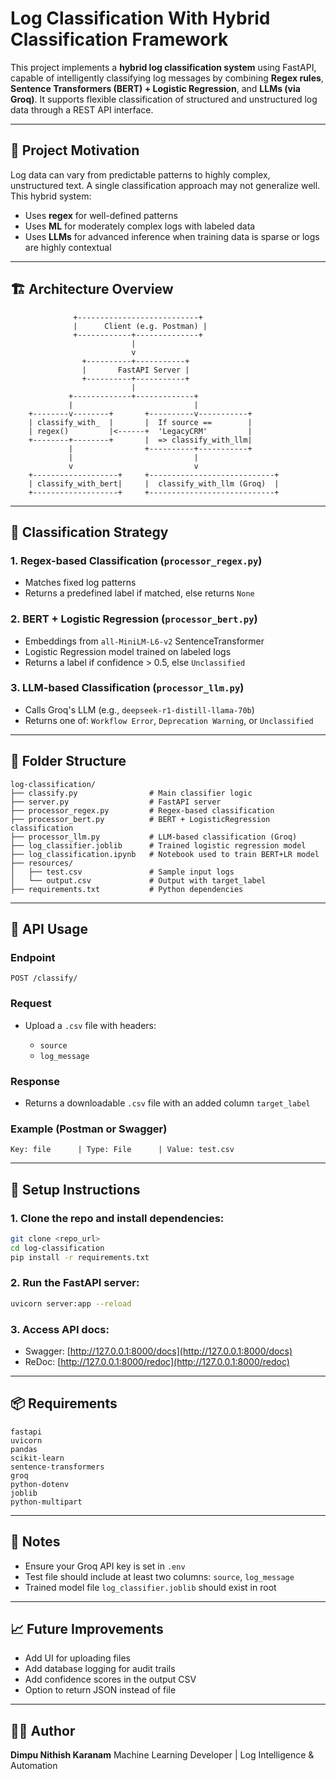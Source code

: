 # Log Classification With Hybrid Classification Framework

This project implements a **hybrid log classification system** using FastAPI, capable of intelligently classifying log messages by combining **Regex rules**, **Sentence Transformers (BERT) + Logistic Regression**, and **LLMs (via Groq)**. It supports flexible classification of structured and unstructured log data through a REST API interface.

---

## 🧠 Project Motivation

Log data can vary from predictable patterns to highly complex, unstructured text. A single classification approach may not generalize well. This hybrid system:

* Uses **regex** for well-defined patterns
* Uses **ML** for moderately complex logs with labeled data
* Uses **LLMs** for advanced inference when training data is sparse or logs are highly contextual

---

## 🏗️ Architecture Overview

```
              +---------------------------+
              |      Client (e.g. Postman) |
              +------------+--------------+
                           |
                           v
                +----------+-----------+
                |       FastAPI Server |
                +----------+-----------+
                           |
             +-------------+-------------+
             |                           |
    +--------v--------+       +----------v-----------+
    | classify_with_  |       |  If source ==        |
    | regex()         |<------+  'LegacyCRM'         |
    +--------+--------+       |  => classify_with_llm|
             |                +----------+-----------+
             |                           |
             v                           v
    +-------------------+     +----------------------------+
    | classify_with_bert|     |  classify_with_llm (Groq)  |
    +-------------------+     +----------------------------+
```

---

## 🧪 Classification Strategy

### 1. **Regex-based Classification** (`processor_regex.py`)

* Matches fixed log patterns
* Returns a predefined label if matched, else returns `None`

### 2. **BERT + Logistic Regression** (`processor_bert.py`)

* Embeddings from `all-MiniLM-L6-v2` SentenceTransformer
* Logistic Regression model trained on labeled logs
* Returns a label if confidence > 0.5, else `Unclassified`

### 3. **LLM-based Classification** (`processor_llm.py`)

* Calls Groq's LLM (e.g., `deepseek-r1-distill-llama-70b`)
* Returns one of: `Workflow Error`, `Deprecation Warning`, or `Unclassified`

---

## 📁 Folder Structure

```
log-classification/
├── classify.py                # Main classifier logic
├── server.py                  # FastAPI server
├── processor_regex.py         # Regex-based classification
├── processor_bert.py          # BERT + LogisticRegression classification
├── processor_llm.py           # LLM-based classification (Groq)
├── log_classifier.joblib      # Trained logistic regression model
├── log_classification.ipynb   # Notebook used to train BERT+LR model
├── resources/
│   ├── test.csv               # Sample input logs
│   └── output.csv             # Output with target_label
├── requirements.txt           # Python dependencies
```

---

## 🚀 API Usage

### Endpoint

```
POST /classify/
```

### Request

* Upload a `.csv` file with headers:

  * `source`
  * `log_message`

### Response

* Returns a downloadable `.csv` file with an added column `target_label`

### Example (Postman or Swagger)

```
Key: file      | Type: File      | Value: test.csv
```

---

## 🔧 Setup Instructions

### 1. Clone the repo and install dependencies:

```bash
git clone <repo_url>
cd log-classification
pip install -r requirements.txt
```

### 2. Run the FastAPI server:

```bash
uvicorn server:app --reload
```

### 3. Access API docs:

* Swagger: [http://127.0.0.1:8000/docs](http://127.0.0.1:8000/docs)
* ReDoc: [http://127.0.0.1:8000/redoc](http://127.0.0.1:8000/redoc)

---

## 📦 Requirements

```
fastapi
uvicorn
pandas
scikit-learn
sentence-transformers
groq
python-dotenv
joblib
python-multipart
```

---

## 📌 Notes

* Ensure your Groq API key is set in `.env`
* Test file should include at least two columns: `source`, `log_message`
* Trained model file `log_classifier.joblib` should exist in root

---

## 📈 Future Improvements

* Add UI for uploading files
* Add database logging for audit trails
* Add confidence scores in the output CSV
* Option to return JSON instead of file

---

## 👨‍💻 Author

**Dimpu Nithish Karanam**
Machine Learning Developer | Log Intelligence & Automation
